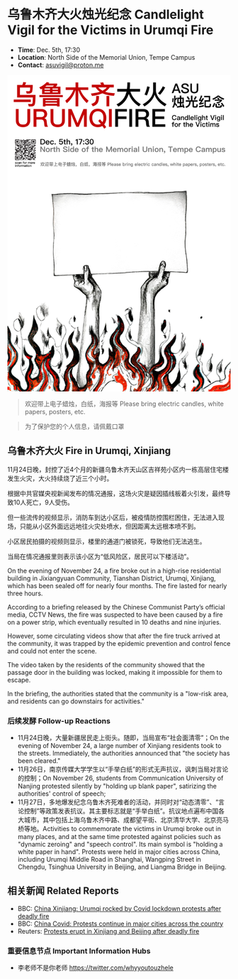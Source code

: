 # 乌鲁木齐大火烛光纪念 Candlelight Vigil for the Victims in Urumqi Fire

* **Time**: Dec. 5th, 17:30
* **Location**: North Side of the Memorial Union, Tempe Campus
* **Contact**: [asuvigil@proton.me](mailto:asuvigil@proton.me)

![](poster_dec5.jpg)

> 欢迎带上电子蜡烛，白纸，海报等 Please bring electric candles, white papers, posters, etc.

> 为了保护您的个人信息，请佩戴口罩

## 乌鲁木齐大火 Fire in Urumqi, Xinjiang

11月24日晚，封控了近4个月的新疆乌鲁木齐天山区吉祥苑小区内一栋高层住宅楼发生火灾，大火持续烧了近三个小时。

根据中共官媒央视新闻发布的情况通报，这场火灾是疑因插线板着火引发，最终导致10人死亡，9人受伤。

但一些流传的视频显示，消防车到达小区后，被疫情防控围栏困住，无法进入现场，只能从小区外面远远地往火灾处喷水，但因距离太远根本喷不到。

小区居民拍摄的视频则显示，楼里的通道门被锁死，导致他们无法逃生。

当局在情况通报里则表示该小区为“低风险区，居民可以下楼活动”。

On the evening of November 24, a fire broke out in a high-rise residential building in Jixiangyuan Community, Tianshan District, Urumqi, Xinjiang, which has been sealed off for nearly four months. The fire lasted for nearly three hours.

According to a briefing released by the Chinese Communist Party’s official media, CCTV News, the fire was suspected to have been caused by a fire on a power strip, which eventually resulted in 10 deaths and nine injuries.

However, some circulating videos show that after the fire truck arrived at the community, it was trapped by the epidemic prevention and control fence and could not enter the scene.

The video taken by the residents of the community showed that the passage door in the building was locked, making it impossible for them to escape.

In the briefing, the authorities stated that the community is a "low-risk area, and residents can go downstairs for activities."

### 后续发酵 Follow-up Reactions

* 11月24日晚，大量新疆居民走上街头。随即，当局宣布“社会面清零”；On the evening of November 24, a large number of Xinjiang residents took to the streets. Immediately, the authorities announced that "the society has been cleared."
* 11月26日，南京传媒大学学生以“手举白纸”的形式无声抗议，讽刺当局对言论的控制；On November 26, students from Communication University of Nanjing protested silently by "holding up blank paper", satirizing the authorities' control of speech;
* 11月27日，多地爆发纪念乌鲁木齐死难者的活动，并同时对“动态清零”、“言论控制”等政策发表抗议。其主要标志就是“手举白纸”。抗议地点遍布中国各大城市，其中包括上海乌鲁木齐中路、成都望平街、北京清华大学、北京亮马桥等地。Activities to commemorate the victims in Urumqi broke out in many places, and at the same time protested against policies such as "dynamic zeroing" and "speech control". Its main symbol is "holding a white paper in hand". Protests were held in major cities across China, including Urumqi Middle Road in Shanghai, Wangping Street in Chengdu, Tsinghua University in Beijing, and Liangma Bridge in Beijing.

## 相关新闻 Related Reports

* BBC: [China Xinjiang: Urumqi rocked by Covid lockdown protests after deadly fire](https://www.bbc.com/news/world-asia-china-63766125)
* BBC: [China Covid: Protests continue in major cities across the country](https://www.bbc.com/news/world-asia-63771109)
* Reuters: [Protests erupt in Xinjiang and Beijing after deadly fire](https://www.reuters.com/world/china/huge-covid-protests-erupt-chinas-xinjiang-after-deadly-fire-2022-11-26/)

### 重要信息节点 Important Information Hubs

* 李老师不是你老师 https://twitter.com/whyyoutouzhele
